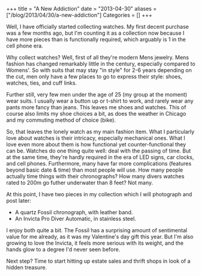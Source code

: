+++
title = "A New Addiction"
date = "2013-04-30"
aliases = ["/blog/2013/04/30/a-new-addiction"]
Categories = []
+++

Well, I have officially started collecting watches. My first decent purchase was a few months ago, but I'm counting it as a collection now because I have more pieces than is functionally required, which arguably is 1 in the cell phone era.

Why collect watches? Well, first of all they're modern Mens jewelry. Mens fashion has changed remarkably little in the century, especially compared to Womens'. So with suits that may stay "in style" for 2-6 years depending on the cut, men only have a few places to go to express their style: shoes, watches, ties, and cuff links.

Further still, very few men under the age of 25 (my group at the moment) wear suits. I usually wear a button up or t-shirt to work, and rarely wear any pants more fancy than jeans. This leaves me shoes and watches. This of course also limits my shoe choices a bit, as does the weather in Chicago and my commuting method of choice (bike).

So, that leaves the lonely watch as my main fashion item. What I particularly love about watches is their intricacy, especially mechanical ones. What I love even more about them is how functional yet counter-functional they can be. Watches do one thing quite well: deal with the passing of time. But at the same time, they're hardly required in the era of LED signs, car clocks, and cell phones. Furthermore, many have far more complications (features beyond basic date & time) than most people will use. How many people actually time things with their chronographs? How many divers watches rated to 200m go futher underwater than 8 feet? Not many.

At this point, I have two pieces in my collection which I will photograph and post later:

* A quartz Fossil chronograph, with leather band.
* An Invicta Pro Diver Automatic, in stainless steel.

I enjoy both quite a bit. The Fossil has a surprising amount of sentimental value for me already, as it was my Valentine's day gift this year. But I'm also growing to love the Invicta, it feels more serious with its weight, and the hands glow to a degree I'd never seen before.

Next step? Time to start hitting up estate sales and thrift shops in look of a hidden treasure.
